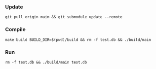 ### Update
`git pull origin main && git submodule update --remote`

### Compile
`make build BUILD_DIR=$(pwd)/build && rm -f test.db && ./build/main`

### Run
`rm -f test.db && ./build/main test.db`